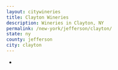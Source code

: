 ```yaml
---
layout: citywineries
title: Clayton Wineries
description: Wineries in Clayton, NY
permalink: /new-york/jefferson/clayton/
state: ny
county: jefferson
city: clayton
---
```

-
